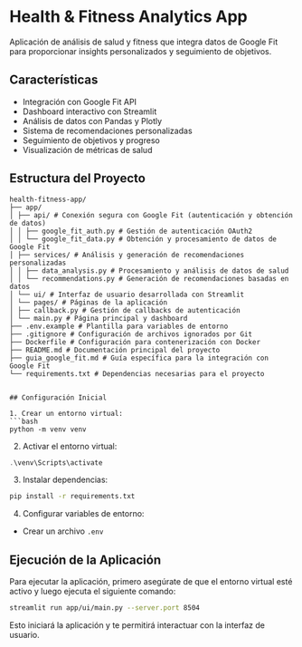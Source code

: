 # Health & Fitness Analytics App

Aplicación de análisis de salud y fitness que integra datos de Google Fit para proporcionar insights personalizados y seguimiento de objetivos.

## Características

- Integración con Google Fit API
- Dashboard interactivo con Streamlit
- Análisis de datos con Pandas y Plotly
- Sistema de recomendaciones personalizadas
- Seguimiento de objetivos y progreso
- Visualización de métricas de salud

## Estructura del Proyecto

```
health-fitness-app/
├── app/
│ ├── api/ # Conexión segura con Google Fit (autenticación y obtención de datos)
│ │ ├── google_fit_auth.py # Gestión de autenticación OAuth2
│ │ └── google_fit_data.py # Obtención y procesamiento de datos de Google Fit
│ ├── services/ # Análisis y generación de recomendaciones personalizadas
│ │ ├── data_analysis.py # Procesamiento y análisis de datos de salud
│ │ └── recommendations.py # Generación de recomendaciones basadas en datos
│ └── ui/ # Interfaz de usuario desarrollada con Streamlit
│ └── pages/ # Páginas de la aplicación
│ ├── callback.py # Gestión de callbacks de autenticación
│ └── main.py # Página principal y dashboard
├── .env.example # Plantilla para variables de entorno
├── .gitignore # Configuración de archivos ignorados por Git
├── Dockerfile # Configuración para contenerización con Docker
├── README.md # Documentación principal del proyecto
├── guia_google_fit.md # Guía específica para la integración con Google Fit
└── requirements.txt # Dependencias necesarias para el proyecto
```
```

## Configuración Inicial

1. Crear un entorno virtual:
```bash
python -m venv venv
```

2. Activar el entorno virtual:
```powershell
.\venv\Scripts\activate
```

3. Instalar dependencias:
```bash
pip install -r requirements.txt
```

4. Configurar variables de entorno:
- Crear un archivo `.env`

## Ejecución de la Aplicación

Para ejecutar la aplicación, primero asegúrate de que el entorno virtual esté activo y luego ejecuta el siguiente comando:

```bash
streamlit run app/ui/main.py --server.port 8504
```

Esto iniciará la aplicación y te permitirá interactuar con la interfaz de usuario.
